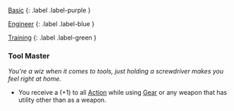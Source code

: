 
[Basic](Game/Basic-List)
{: .label .label-purple }

[Engineer](Game/Engineer)
{: .label .label-blue }

[Training](Game/Progress#Training)
{: .label .label-green }
### Tool Master
*You're a wiz when it comes to tools, just holding a screwdriver makes you feel right at home.*
* You receive a (+1) to all [Action](Game/Core/Terminology#Action) while using [Gear](Game/Core/Gear) or any weapon that has utility other than as a weapon.



